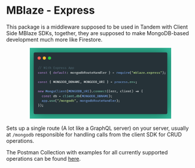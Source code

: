 # MBlaze - Express

This package is a middleware supposed to be used in Tandem with Client Side MBlaze SDKs, together, they are supposed to make MongoDB-based development much more like Firestore.

<p align="center"><img src="../../docs/Express Middleware Usage.png" style="max-width: 75%;" /></p>

Sets up a single route (A lot like a GraphQL server) on your server, usually at `/mongodb` responsible for handling calls from the client SDK for CRUD operations.

The Postman Collection with examples for all currently supported operations can be found [here](https://documenter.getpostman.com/view/15937596/2s7YYpfmEP).

